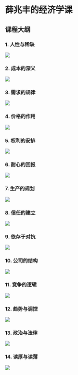 # 薛兆丰的经济学课

## 课程大纲

### 1. 人性与稀缺

<img src="_assets/人性与稀缺.png">

### 2. 成本的深义

<img src="_assets/成本的深义.png">

### 3. 需求的规律

<img src="_assets/需求的规律.png">

### 4. 价格的作用

<img src="_assets/价格的作用.png">

### 5. 权利的安排

<img src="_assets/权利的安排.png">

### 6. 耐心的回报

<img src="_assets/耐心的回报.png">

### 7. 生产的规划

<img src="_assets/生产的规划.png">

### 8. 信任的建立

<img src="_assets/信任的建立.png">

### 9. 依存于对抗

<img src="_assets/依存于对抗.png">

### 10. 公司的结构

<img src="_assets/公司的结构.png">

### 11. 竞争的逻辑

<img src="_assets/竞争的逻辑.png">

### 12. 趋势与调控

<img src="_assets/趋势与调控.png">

### 13. 政治与法律

<img src="_assets/政治与法律.png">

### 14. 读厚与读薄

<img src="_assets/读厚与读薄.png">

